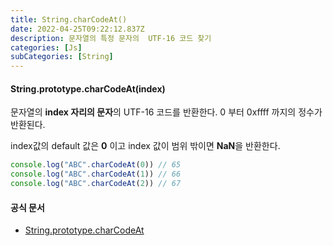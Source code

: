 ```yaml
---
title: String.charCodeAt()
date: 2022-04-25T09:22:12.837Z
description: 문자열의 특정 문자의  UTF-16 코드 찾기
categories: [Js]
subCategories: [String]
---
```


#### String.prototype.charCodeAt(index)

문자열의 **index 자리의 문자**의 UTF-16 코드를 반환한다.
0 부터 0xffff 까지의 정수가 반환된다.

index값의 default 값은 **0** 이고 index 값이 범위 밖이면 **NaN**을 반환한다.

```jsx
console.log("ABC".charCodeAt(0)) // 65
console.log("ABC".charCodeAt(1)) // 66
console.log("ABC".charCodeAt(2)) // 67
```

#### 공식 문서

- <a href="" target="_blank" >String.prototype.charCodeAt</a>

